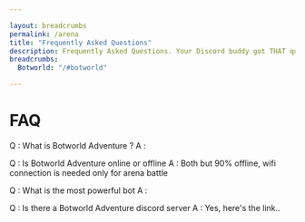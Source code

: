 ```yaml
---

layout: breadcrumbs
permalink: /arena
title: "Frequently Asked Questions"
description: Frequently Asked Questions. Your Discord buddy got THAT question again? Link this!
breadcrumbs:
  Botworld: "/#botworld"

---
```


# FAQ

<div markdown="1" class=" ghcms ghcms-faq">

Q : What is Botworld Adventure ?
A : 

Q : Is Botworld Adventure online or offline
A : Both but 90% offline, wifi connection is needed only for arena battle

Q : What is the most powerful bot
A : 

Q : Is there a Botworld Adventure discord server 
A : Yes, here's the link..


</div>

